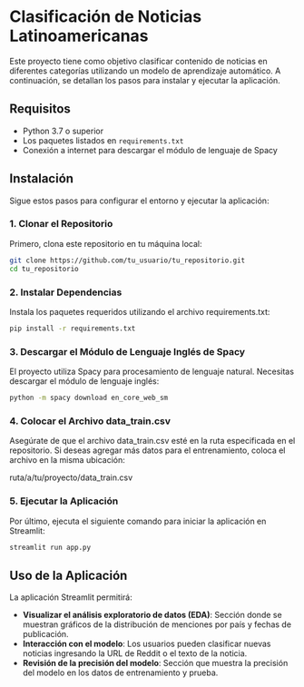 # Clasificación de Noticias Latinoamericanas

Este proyecto tiene como objetivo clasificar contenido de noticias en diferentes categorías utilizando un modelo de aprendizaje automático. A continuación, se detallan los pasos para instalar y ejecutar la aplicación.

## Requisitos

- Python 3.7 o superior
- Los paquetes listados en `requirements.txt`
- Conexión a internet para descargar el módulo de lenguaje de Spacy

## Instalación

Sigue estos pasos para configurar el entorno y ejecutar la aplicación:

### 1. Clonar el Repositorio

Primero, clona este repositorio en tu máquina local:

```bash
git clone https://github.com/tu_usuario/tu_repositorio.git
cd tu_repositorio
```

### 2. Instalar Dependencias

Instala los paquetes requeridos utilizando el archivo requirements.txt:

```bash
pip install -r requirements.txt
```

### 3. Descargar el Módulo de Lenguaje Inglés de Spacy

El proyecto utiliza Spacy para procesamiento de lenguaje natural. Necesitas descargar el módulo de lenguaje inglés:

```bash
python -m spacy download en_core_web_sm
```

### 4. Colocar el Archivo data_train.csv

Asegúrate de que el archivo data_train.csv esté en la ruta especificada en el repositorio. Si deseas agregar más datos para el entrenamiento, coloca el archivo en la misma ubicación:

ruta/a/tu/proyecto/data_train.csv

### 5. Ejecutar la Aplicación

Por último, ejecuta el siguiente comando para iniciar la aplicación en Streamlit:

```bash
streamlit run app.py
```

## Uso de la Aplicación

La aplicación Streamlit permitirá:

- **Visualizar el análisis exploratorio de datos (EDA)**: Sección donde se muestran gráficos de la distribución de menciones por país y fechas de publicación.
- **Interacción con el modelo**: Los usuarios pueden clasificar nuevas noticias ingresando la URL de Reddit o el texto de la noticia.
- **Revisión de la precisión del modelo**: Sección que muestra la precisión del modelo en los datos de entrenamiento y prueba.
